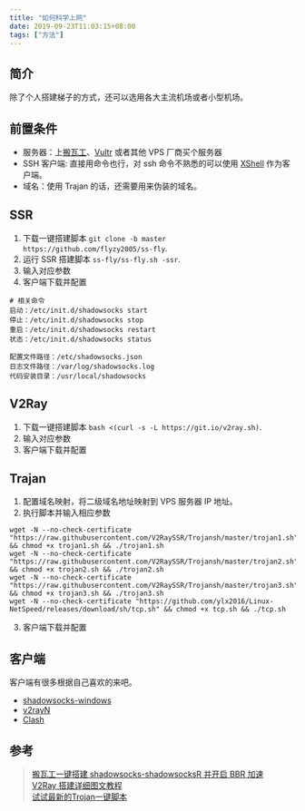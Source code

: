 ```yaml
---
title: "如何科学上网"
date: 2019-09-23T11:03:15+08:00
tags: ["方法"]
---
```


## 简介
除了个人搭建梯子的方式，还可以选用各大主流机场或者小型机场。

## 前置条件

- 服务器：上[搬瓦工](https://bwh8.net)、[Vultr](https://my.vultr.com/) 或者其他 VPS 厂商买个服务器
- SSH 客户端: 直接用命令也行，对 ssh 命令不熟悉的可以使用 [XShell](https://www.netsarang.com/en/xshell/) 作为客户端。
- 域名：使用 Trajan 的话，还需要用来伪装的域名。

## SSR

1. 下载一键搭建脚本 `git clone -b master https://github.com/flyzy2005/ss-fly`.
2. 运行 SSR 搭建脚本 `ss-fly/ss-fly.sh -ssr`.
3. 输入对应参数
4. 客户端下载并配置

```
# 相关命令
启动：/etc/init.d/shadowsocks start
停止：/etc/init.d/shadowsocks stop
重启：/etc/init.d/shadowsocks restart
状态：/etc/init.d/shadowsocks status

配置文件路径：/etc/shadowsocks.json
日志文件路径：/var/log/shadowsocks.log
代码安装目录：/usr/local/shadowsocks
```

## V2Ray

1. 下载一键搭建脚本 `bash <(curl -s -L https://git.io/v2ray.sh)`.
2. 输入对应参数
3. 客户端下载并配置

## Trajan

1. 配置域名映射，将二级域名地址映射到 VPS 服务器 IP 地址。
2. 执行脚本并输入相应参数
  ```
  wget -N --no-check-certificate "https://raw.githubusercontent.com/V2RaySSR/Trojansh/master/trojan1.sh" && chmod +x trojan1.sh && ./trojan1.sh
  wget -N --no-check-certificate "https://raw.githubusercontent.com/V2RaySSR/Trojansh/master/trojan2.sh" && chmod +x trojan2.sh && ./trojan2.sh
  wget -N --no-check-certificate "https://raw.githubusercontent.com/V2RaySSR/Trojansh/master/trojan3.sh" && chmod +x trojan3.sh && ./trojan3.sh
  wget -N --no-check-certificate "https://github.com/ylx2016/Linux-NetSpeed/releases/download/sh/tcp.sh" && chmod +x tcp.sh && ./tcp.sh
  ```
3. 客户端下载并配置

## 客户端

客户端有很多根据自己喜欢的来吧。

- [shadowsocks-windows](https://github.com/shadowsocks/shadowsocks-windows)
- [v2rayN](https://github.com/2dust/v2rayN)
- [Clash](https://github.com/Dreamacro/clash)

## 参考

> [搬瓦工一键搭建 shadowsocks-shadowsocksR 并开启 BBR 加速](https://github.com/flyzy2005/ss-fly/wiki/搬瓦工一键搭建shadowsocks-shadowsocksR并开启BBR加速)  
> [V2Ray 搭建详细图文教程](https://github.com/233boy/v2ray/wiki/V2Ray搭建详细图文教程)  
> [试试最新的Trojan一键脚本](https://www.v2rayssr.com/trojan-2.html)
